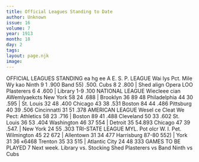 ```yaml
---
title: Official Leagues Standing to Date
author: Unknown
issue: 16
volume: 7
year: 1913
month: 18
day: 2
tags:
layout: page.njk
image:
---
```

OFFICIAL LEAGUES STANDING    ea hg ee A E. S. P. LEAGUE Wai lys Pct. Mile Wy kao Ninth 9 1 .900 Band 55) .500. Cubs 8 2 .800 | Shed align Opera LOO Plasterers 6 4 .600 | Library 1-9 .100 NATIONAL LEAGUE Wiecleee cian AWemlyaekcts New York 58 24 .688 | Brooklyn 36 89 48 Philadelphia 44 30 .595 | St. Louis 32 48 .400 Chicago 43 38 .531 Boston 84 44 .486 Pittsburg 40 39 .506 Cincinnatti 31 51 .378 AMERICAN LEAGUE Wesel ce Cleat We Pect: Athletics 58 23 .716 | Boston 89 41 .488 Cleveland 50 33 .602 St. Louis 36 53 .404 Washington 46 37 554 | Detroit 35 54.893 Chicago 47 39 .547. | New York 24 55 .303 TRI-STATE LEAGUE MYL. Pot olcr W. I. Pet. Wilmington 45 22 672 | Allentown 31 34 477 Harrisburg 87-80 552) | York 31 36 «6468 Trenton 35 33 515 | Atlantic City 24 48 333 GAMES TO BE PLAYED 7 Next week. Library vs. Stocking Shed Plasterers vs Band Ninth vs Cubs 

